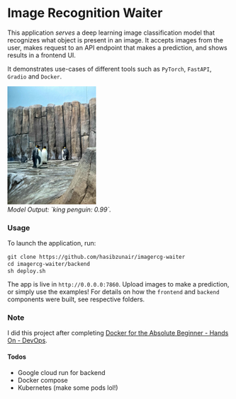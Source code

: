 # Image Recognition Waiter

This application *serves* a deep learning image classification model that recognizes what object is present in an image. It accepts images from the user, makes request to an API endpoint that makes a prediction, and shows results in a frontend UI. 

It demonstrates use-cases of different tools such as `PyTorch`, `FastAPI`, `Gradio` and `Docker`.

<p align="left">
  <a href="#"><img src="./frontend/test1.jpeg" width="200"></a> <br />
  <em> 
    Model Output: `king penguin: 0.99`.
  </em>
</p>


### Usage
To launch the application, run:
```
git clone https://github.com/hasibzunair/imagercg-waiter
cd imagercg-waiter/backend
sh deploy.sh
```

The app is live in `http://0.0.0.0:7860`. Upload images to make a prediction, or simply use the examples! For details on how the `frontend` and `backend` components were built, see respective folders. 

### Note
I did this project after completing [Docker for the Absolute Beginner - Hands On - DevOps](https://www.udemy.com/course/learn-docker/).

#### Todos
* Google cloud run for backend
* Docker compose
* Kubernetes (make some pods lol!)